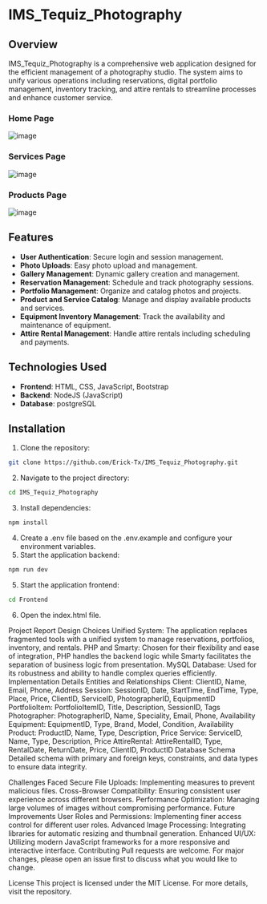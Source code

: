 # IMS_Tequiz_Photography

## Overview
IMS_Tequiz_Photography is a comprehensive web application designed for the efficient management of a photography studio. The system aims to unify various operations including reservations, digital portfolio management, inventory tracking, and attire rentals to streamline processes and enhance customer service.

### Home Page
![image](https://github.com/Erick-Tx/IMS_Tequiz_Photography/assets/68562988/1a961332-c98d-4e11-b4bf-ff0ba60e089c)

### Services Page
![image](https://github.com/Erick-Tx/IMS_Tequiz_Photography/assets/68562988/63dbf053-fe26-448f-964b-762e701ff1ee)

### Products Page
![image](https://github.com/Erick-Tx/IMS_Tequiz_Photography/assets/68562988/494c324e-9763-4b1f-85fd-6e8698e3f0eb)




## Features
- **User Authentication**: Secure login and session management.
- **Photo Uploads**: Easy photo upload and management.
- **Gallery Management**: Dynamic gallery creation and management.
- **Reservation Management**: Schedule and track photography sessions.
- **Portfolio Management**: Organize and catalog photos and projects.
- **Product and Service Catalog**: Manage and display available products and services.
- **Equipment Inventory Management**: Track the availability and maintenance of equipment.
- **Attire Rental Management**: Handle attire rentals including scheduling and payments.

## Technologies Used
- **Frontend**: HTML, CSS, JavaScript, Bootstrap
- **Backend**: NodeJS (JavaScript)
- **Database**: postgreSQL

## Installation
1. Clone the repository:
  ```bash
  git clone https://github.com/Erick-Tx/IMS_Tequiz_Photography.git
```

2. Navigate to the project directory:
  ```bash
  cd IMS_Tequiz_Photography
```
3. Install dependencies:
  ```bash
  npm install
```
4. Create a .env file based on the .env.example and configure your environment variables.
5. Start the application backend:
  ```bash
  npm run dev
```
5. Start the application frontend:
  ```bash
  cd Frontend
 ```
6. Open the index.html file.




Project Report
Design Choices
Unified System: The application replaces fragmented tools with a unified system to manage reservations, portfolios, inventory, and rentals.
PHP and Smarty: Chosen for their flexibility and ease of integration, PHP handles the backend logic while Smarty facilitates the separation of business logic from presentation.
MySQL Database: Used for its robustness and ability to handle complex queries efficiently.
Implementation Details
Entities and Relationships
Client: ClientID, Name, Email, Phone, Address
Session: SessionID, Date, StartTime, EndTime, Type, Place, Price, ClientID, ServiceID, PhotographerID, EquipmentID
PortfolioItem: PortfolioItemID, Title, Description, SessionID, Tags
Photographer: PhotographerID, Name, Speciality, Email, Phone, Availability
Equipment: EquipmentID, Type, Brand, Model, Condition, Availability
Product: ProductID, Name, Type, Description, Price
Service: ServiceID, Name, Type, Description, Price
AttireRental: AttireRentalID, Type, RentalDate, ReturnDate, Price, ClientID, ProductID
Database Schema
Detailed schema with primary and foreign keys, constraints, and data types to ensure data integrity.

Challenges Faced
Secure File Uploads: Implementing measures to prevent malicious files.
Cross-Browser Compatibility: Ensuring consistent user experience across different browsers.
Performance Optimization: Managing large volumes of images without compromising performance.
Future Improvements
User Roles and Permissions: Implementing finer access control for different user roles.
Advanced Image Processing: Integrating libraries for automatic resizing and thumbnail generation.
Enhanced UI/UX: Utilizing modern JavaScript frameworks for a more responsive and interactive interface.
Contributing
Pull requests are welcome. For major changes, please open an issue first to discuss what you would like to change.

License
This project is licensed under the MIT License. For more details, visit the repository.
